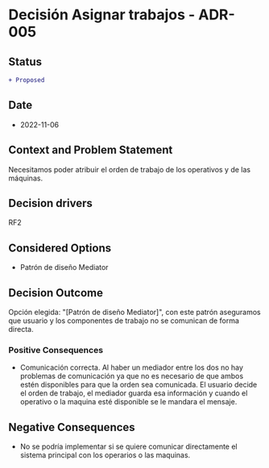 # Decisión Asignar trabajos - ADR-005
## Status

```diff
+ Proposed
```

## Date

* 2022-11-06

## Context and Problem Statement

Necesitamos poder atribuir el orden de trabajo de los operativos y de las máquinas. 

## Decision drivers

RF2

## Considered Options

* Patrón de diseño Mediator

## Decision Outcome

Opción elegida: "[Patrón de diseño Mediator]", con este patrón aseguramos que usuario y los componentes de trabajo no se comunican de forma directa. 

### Positive Consequences

* Comunicación correcta. Al haber un mediador entre los dos no hay problemas de comunicación ya que no es necesario de que ambos estén disponibles para que la orden sea comunicada. El usuario decide el orden de trabajo, el mediador guarda esa información y cuando el operativo o la maquina esté disponible se le mandara el mensaje.     

## Negative Consequences

* No se podría implementar si se quiere comunicar directamente el sistema principal con los operarios o las maquinas.

